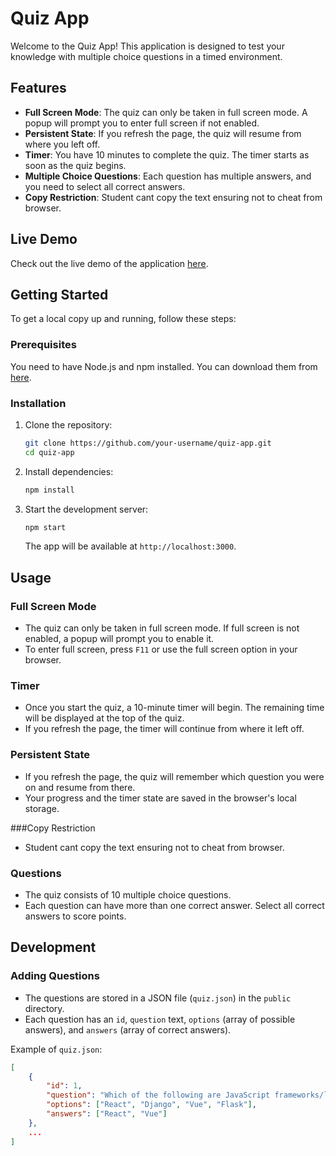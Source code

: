 # Quiz App

Welcome to the Quiz App! This application is designed to test your knowledge with multiple choice questions in a timed environment. 


## Features

- **Full Screen Mode**: The quiz can only be taken in full screen mode. A popup will prompt you to enter full screen if not enabled.
- **Persistent State**: If you refresh the page, the quiz will resume from where you left off.
- **Timer**: You have 10 minutes to complete the quiz. The timer starts as soon as the quiz begins.
- **Multiple Choice Questions**: Each question has multiple answers, and you need to select all correct answers.
- **Copy Restriction**: Student cant copy the text ensuring not to cheat from browser.
## Live Demo

Check out the live demo of the application [here](https://quiz-app-eta-ashy.vercel.app/).

## Getting Started

To get a local copy up and running, follow these steps:

### Prerequisites

You need to have Node.js and npm installed. You can download them from [here](https://nodejs.org/).

### Installation

1. Clone the repository:

    ```bash
    git clone https://github.com/your-username/quiz-app.git
    cd quiz-app
    ```

2. Install dependencies:

    ```bash
    npm install
    ```

3. Start the development server:

    ```bash
    npm start
    ```

    The app will be available at `http://localhost:3000`.

## Usage

### Full Screen Mode

- The quiz can only be taken in full screen mode. If full screen is not enabled, a popup will prompt you to enable it.
- To enter full screen, press `F11` or use the full screen option in your browser.

### Timer

- Once you start the quiz, a 10-minute timer will begin. The remaining time will be displayed at the top of the quiz.
- If you refresh the page, the timer will continue from where it left off.

### Persistent State

- If you refresh the page, the quiz will remember which question you were on and resume from there.
- Your progress and the timer state are saved in the browser's local storage.

###Copy Restriction 

- Student cant copy the text ensuring not to cheat from browser.

### Questions

- The quiz consists of 10 multiple choice questions.
- Each question can have more than one correct answer. Select all correct answers to score points.

## Development

### Adding Questions

- The questions are stored in a JSON file (`quiz.json`) in the `public` directory.
- Each question has an `id`, `question` text, `options` (array of possible answers), and `answers` (array of correct answers).

Example of `quiz.json`:

```json
[
    {
        "id": 1,
        "question": "Which of the following are JavaScript frameworks/libraries?",
        "options": ["React", "Django", "Vue", "Flask"],
        "answers": ["React", "Vue"]
    },
    ...
]
